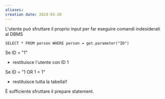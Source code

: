 ```yaml
---
aliases: 
creation date: 2024-03-20
---
```


L'utente può sfruttare il proprio input per far eseguire comandi indesiderati al DBMS



`SELECT * FROM person WHERE person = get.parameter("ID")`

Se ID = "1"
- restituisce l'utente con ID 1

Se ID  = "1 OR 1 = 1"
- restituisce tutta la tabella!!


È sufficiente sfruttare il prepare statement.